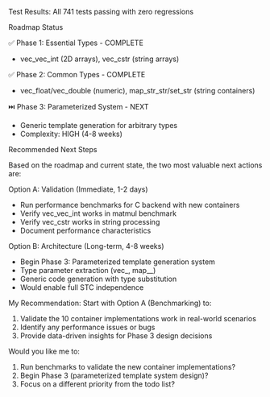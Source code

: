 Test Results: All 741 tests passing with zero regressions

Roadmap Status

✅ Phase 1: Essential Types - COMPLETE
- vec_vec_int (2D arrays), vec_cstr (string arrays)

✅ Phase 2: Common Types - COMPLETE
- vec_float/vec_double (numeric), map_str_str/set_str (string containers)

⏭️ Phase 3: Parameterized System - NEXT
- Generic template generation for arbitrary types
- Complexity: HIGH (4-8 weeks)

Recommended Next Steps

Based on the roadmap and current state, the two most valuable next actions are:

Option A: Validation (Immediate, 1-2 days)
- Run performance benchmarks for C backend with new containers
- Verify vec_vec_int works in matmul benchmark
- Verify vec_cstr works in string processing
- Document performance characteristics

Option B: Architecture (Long-term, 4-8 weeks)
- Begin Phase 3: Parameterized template generation system
- Type parameter extraction (vec_<T>, map_<K>_<V>)
- Generic code generation with type substitution
- Would enable full STC independence

My Recommendation: Start with Option A (Benchmarking) to:
1. Validate the 10 container implementations work in real-world scenarios
2. Identify any performance issues or bugs
3. Provide data-driven insights for Phase 3 design decisions

Would you like me to:
1. Run benchmarks to validate the new container implementations?
2. Begin Phase 3 (parameterized template system design)?
3. Focus on a different priority from the todo list?




